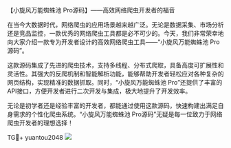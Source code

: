 【小旋风万能蜘蛛池 Pro源码】——高效网络爬虫开发者的福音

在当今大数据时代，网络爬虫的应用场景越来越广泛。无论是数据采集、市场分析还是竞品监控，一款优秀的网络爬虫工具都是必不可少的。今天，我们非常荣幸地向大家介绍一款专为开发者设计的高效网络爬虫工具——“小旋风万能蜘蛛池 Pro源码”。

这款源码集成了先进的爬虫技术，支持多线程、分布式爬取，具备高度可扩展性和灵活性。其强大的反爬机制和智能解析功能，能够帮助开发者轻松应对各种复杂的网页结构，实现精准的数据抓取。同时，“小旋风万能蜘蛛池 Pro”还提供了丰富的API接口，方便开发者进行二次开发与集成，极大地提升了开发效率。

无论是初学者还是经验丰富的开发者，都能通过使用这款源码，快速构建出满足自身需求的个性化爬虫系统。“小旋风万能蜘蛛池 Pro源码”无疑是每一位致力于网络爬虫开发者的理想选择！

TG💪+ yuantou2048  ![](https://github.com/user-attachments/assets/42a5a4a5-fea9-4a1d-8aa0-73e57e430cca)